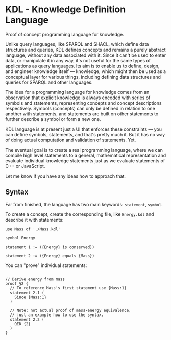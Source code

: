 # KDL - Knowledge Definition Language
Proof of concept programming language for knowledge.

Unlike query languages, like SPARQL and SHACL, which define data structures and queries, KDL defines concepts and remains a purely abstract language, without any data associated with it. Since it can't be used to enter data, or manipulate it in any way, it's not useful for the same types of applications as query languages. Its aim is to enable us to define, design, and engineer knowledge itself — knowledge, which might then be used as a conceptual layer for various things, including defining data structures and queries for SPARQL and other languages.  

The idea for a programming language for knowledge comes from an observation that explicit knowledge is always encoded with series of symbols and statements, representing concepts and concept descriptions respectively. Symbols (concepts) can only be defined in relation to one another with statements, and statements are built on other statements to further describe a symbol or form a new one.  

KDL language is at present just a UI that enforces these constraints — you can define symbols, statements, and that's pretty much it. But it has no way of doing actual computation and validation of statements. Yet.

The eventual goal is to create a real programming language, where we can compile high level statements to a general, mathematical representation and evaluate individual knowledge statements just as we evaluate statements of C++ or JavaScript.

Let me know if you have any ideas how to approach that.

## Syntax
Far from finished, the language has two main keywords: `statement`, `symbol`.

To create a concept, create the corresponding file, like `Energy.kdl` and describe it with statements:
```
use Mass of './Mass.kdl'

symbol Energy

statement 1 := ({Energy} is conserved)) 

statement 2 := ({Energy} equals {Mass}) 
```

You can "prove" individual statements: 
```

// Derive energy from mass
proof §2 {
  // To reference Mass's first statement use {Mass:1}
  statement 2.1 (
    Since {Mass:1}
  )

  // Note: not actual proof of mass-energy equivalence,
  // just an example how to use the syntax.
  statement 2.2 (
    QED {2}
  )
}
```
